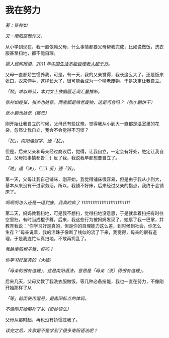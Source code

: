 # 我在努力
_著：张祥如_

_又一南阳高雅作文。_

从小学到现在，我一直依赖父母，什么事情都要父母帮我完成，比如说做饭，洗衣服甚至扫地，都不能自理。

_据人民网报道，2011 年[中国生活不能自理老人超千万](http://www.people.com.cn/h/2011/1128/c25408-2175657693.html)。_

父母一直都娇生惯养我，可是，有一天，我的父亲觉得，我长这么大了，还是饭来张口，衣来伸手，这样长大了，很可能会成为一个啃老废物，于是决定让我自立。

_「娇」难以辨认，本刘女士依据匮乏词汇量推断。_

_张祥如姓张，张杰也姓张。两者都是啃老废物，这是巧合吗？（张小鹏饼干）_

_张小鹏也姓张（察觉）_

刚开始让我自立的时候，父母还有些扰豫，觉得我从小到大一直都是温室里的花朵，忽然让我自立，我会不会觉得不习惯？

_「扰」，南阳通假字，通「犹」。_

但是，后来父亲和母亲经过商议后，觉得，让我自立，一定会有好处，绝定让我自立，父母把事情都告⿰讠反了我，我说我早都想要自立了。

_「绝」通「决」，「⿰讠反」通「诉」。_

第一天，父母让我自己铺床，刚开始，我觉得铺床很容易，但是由于我从小到大，基本从来没有干过家务活，所以，我铺不好床，后来经过父亲的指点，我终于会铺床了。

_啊啊啊怎么还是一逗到底，我真的疯了 111111111111111111111111111_

第二天，妈妈教我扫地，可是我不想扫，觉得扫地没意思，于是就拿着扫把有时往空里扫，有时当成棍子舞，后来，我这些行为被妈妈发现了，她扇了我一巴掌，并教育我说：“你学习好是真的，但是你的自理能力这么差，到时候到社会，你怎么生存？”母亲说着，我的泪珠子像断了线似的流了下来，我觉得，母亲的很有道理，于是我连忙认真扫地，不敢再捣乱了。

_我跳南阳棍子舞，好吗？_

_你学习好是真的（大嘘）_

_「母亲的很有道理」，这是南阳语法，意思是「母亲（说）得很有道理」。_

后来几天，父母又教了我洗衣服做饭，等几种必备技能，我也一直在努力，不像刚开始那样了从

_「等」前面使用逗号，是南阳标点的体现。_

_不像刚开始那样了从（奇妙语法）_

父母从那时起，再也没有娇惯过我了。

_读完之后，大家是不是学到了很多南阳语法呢？_
